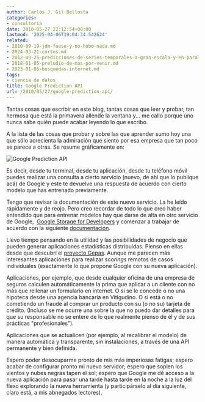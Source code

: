 ```yaml
---
author: Carlos J. Gil Bellosta
categories:
- consultoría
date: 2010-05-27 22:12:54+00:00
lastmod: '2025-04-06T19:04:34.542624'
related:
- 2010-09-19-jdm-fuese-y-no-hubo-nada.md
- 2024-03-21-cortos.md
- 2012-09-25-predicciones-de-series-temporales-a-gran-escala-y-en-paralelo-con-r.md
- 2018-01-05-preludio-de-mas-por-venir.md
- 2023-01-05-busquedas-internet.md
tags:
- ciencia de datos
title: Google Prediction API
url: /2010/05/27/google-prediction-api/
---
```


Tantas cosas que escribir en este blog, tantas cosas que leer y probar, tan hermosa que está la primavera allende la ventana y... me callo porque uno nunca sabe quién puede acabar leyendo lo que escribo.

A la lista de las cosas que probar y sobre las que aprender sumo hoy una que sólo acrecienta la admiración que siento por esa empresa que tan poco se parece a otras. Se resume gráficamente en:

[](http://code.google.com/apis/predict/images/french.png#center)![Google Prediction API](http://code.google.com/apis/predict/images/french.png#center)

Es decir, desde tu terminal, desde tu aplicación, desde tu teléfono móvil puedes realizar una consulta a cierto servicio (nuevo, de ahí que lo publique acá) de Google y este te devuelve una respuesta de acuerdo con cierto modelo que has entrenado previamente.

Tengo que revisar la documentación de este nuevo servicio. La he leído rápidamente y de reojo. Pero creo recordar de todo lo que creo haber entendido que para entrenar modelos hay que darse de alta en otro servicio de Google,  [Google Storage for Developers](http://code.google.com/intl/es-ES/apis/storage/) y comenzar a trabajar de acuerdo con la siguiente [documentación](http://code.google.com/intl/es-ES/apis/predict/docs/developer-guide.html).

Llevo tiempo pensando en la utilidad y las posibilidades de negocio que pueden generar aplicaciones estadísticas distribuidas. Pienso en ellas desde que descubrí el [proyecto Gepas](http://gepas.bioinfo.cipf.es/). Aunque me parecen más interesantes aplicaciones para realizar _scorings_ remotos de casos individuales (exactamente lo que propone Google con su nueva aplicación).

Aplicaciones, por ejemplo, que desde cualquier oficina de una empresa de seguros calculen automáticamente la prima que aplicar a un cliente con no más que rellenar un formulario en internet. O si se le concede o no una hipoteca desde una agencia bancaria en Vitigudino. O si está o no cometiendo un fraude al comprar un producto con su (o no su) tarjeta de crédito. (Incluso se me ocurre una sobre la que no puedo dar detalles para que su responsable no se entere de lo que realmente pienso de él y de sus prácticas "profesionales").

Aplicaciones que se actualicen (por ejemplo, al recalibrar el modelo) de manera automática y transparente, sin instalaciones, a través de una API permanente y bien definida.

Espero poder desocuparme pronto de mis más imperiosas fatigas; espero acabar de configurar pronto mi nuevo servidor; espero que soplen los vientos y nubes negras tapen el sol; espero que Google me dé acceso a la nueva aplicación para pasar una tarde hasta tarde en la noche a la luz del flexo explorando la nueva herramienta (y participárselo al día siguiente, claro está, a mis abnegados lectores).